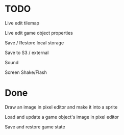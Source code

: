 TODO
====

Live edit tilemap

Live edit game object properties

Save / Restore local storage

Save to S3 / external

Sound

Screen Shake/Flash

Done
====

Draw an image in pixel editor and make it into a sprite

Load and update a game object's image in pixel editor

Save and restore game state
